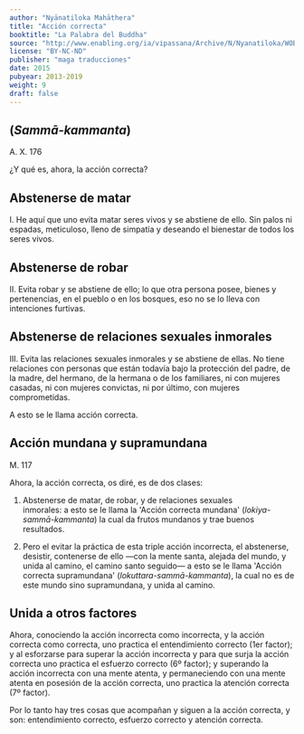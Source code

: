 ```yaml
---
author: "Nyānatiloka Mahāthera"
title: "Acción correcta"
booktitle: "La Palabra del Buddha"
source: "http://www.enabling.org/ia/vipassana/Archive/N/Nyanatiloka/WOB/index.html"
license: "BY-NC-ND"
publisher: "maga traducciones"
date: 2015
pubyear: 2013-2019 
weight: 9
draft: false
---
```

## (*Sammā-kammanta*)  

A. X. 176  

¿Y qué es, ahora, la acción correcta?  

## Abstenerse de matar  

I. He aquí que uno evita matar seres vivos y se abstiene de ello. Sin palos ni espadas, meticuloso, lleno de simpatía y deseando el bienestar de todos los seres vivos.  

## Abstenerse de robar  

II. Evita robar y se abstiene de ello; lo que otra persona posee, bienes y pertenencias, en el pueblo o en los bosques, eso no se lo lleva con intenciones furtivas.  

## Abstenerse de relaciones sexuales inmorales  

III. Evita las relaciones sexuales inmorales y se abstiene de ellas. No tiene relaciones con personas que están todavía bajo la protección del padre, de la madre, del hermano, de la hermana o de los familiares, ni con mujeres casadas, ni con mujeres convictas, ni por último, con mujeres comprometidas.  

A esto se le llama acción correcta.  

## Acción mundana y supramundana  

M. 117   

Ahora, la acción correcta, os diré, es de dos clases:  

1. Abstenerse de matar, de robar, y de relaciones sexuales   
inmorales: a esto se le llama la 'Acción correcta mundana' (*lokiya-sammā-kammanta*) la cual da frutos mundanos y trae buenos resultados.  

2. Pero el evitar la práctica de esta triple acción incorrecta, el abstenerse, desistir, contenerse de ello —con la mente santa, alejada del mundo, y unida al camino, el camino santo seguido— a esto se le llama 'Acción correcta supramundana' (*lokuttara-sammā-kammanta*), la cual no es de este mundo sino supramundana, y unida al camino.  

## Unida a otros factores  

Ahora, conociendo la acción incorrecta como incorrecta, y la acción correcta como correcta, uno practica el entendimiento correcto (1er factor); y al esforzarse para superar la acción incorrecta y para que surja la acción correcta uno practica el esfuerzo correcto (6º factor); y superando la acción incorrecta con una mente atenta, y permaneciendo con una mente atenta en posesión de la acción correcta, uno practica la atención correcta (7º factor).  

Por lo tanto hay tres cosas que acompañan y siguen a la acción correcta, y son: entendimiento correcto, esfuerzo correcto y atención correcta.  
